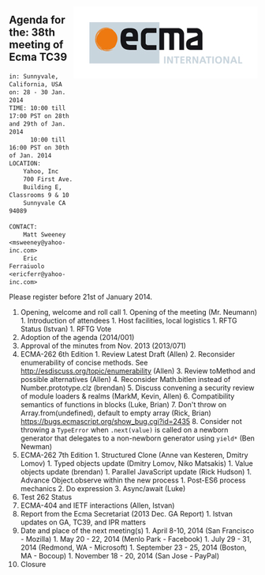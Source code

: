 <img src="../images/Ecma_RVB-003.jpg"
     align="right" alt="" />

## Agenda for the: 38th meeting of Ecma TC39

    in: Sunnyvale, California, USA
    on: 28 - 30 Jan. 2014
    TIME: 10:00 till 17:00 PST on 28th and 29th of Jan. 2014
          10:00 till 16:00 PST on 30th of Jan. 2014
    LOCATION:
        Yahoo, Inc
        700 First Ave.
        Building E, Classrooms 9 & 10
        Sunnyvale CA 94089

    CONTACT:
        Matt Sweeney <msweeney@yahoo-inc.com>
        Eric Ferraiuolo <ericferr@yahoo-inc.com>

Please register before 21st of January 2014.

  1. Opening, welcome and roll call
    1. Opening of the meeting (Mr. Neumann)
    1. Introduction of attendees
    1. Host facilities, local logistics
    1. RFTG Status (Istvan)
    1. RFTG Vote
  1. Adoption of the agenda (2014/001)
  1. Approval of the minutes from Nov. 2013 (2013/071)
  1. ECMA-262 6th Edition
    1. Review Latest Draft (Allen)
    2. Reconsider enumerability of concise methods.  See http://esdiscuss.org/topic/enumerability (Allen)
    3. Review toMethod and possible alternatives (Allen)
    4. Reconsider Math.bitlen instead of Number.prototype.clz (brendan)
    5. Discuss convening a security review of module loaders & realms (MarkM, Kevin, Allen)
    6. Compatibility semantics of functions in blocks (Luke, Brian)
    7. Don't throw on Array.from(undefined), default to empty array (Rick, Brian) https://bugs.ecmascript.org/show_bug.cgi?id=2435
    8. Consider not throwing a `TypeError` when `.next(value)` is called on a newborn generator that delegates to a non-newborn generator using `yield*` (Ben Newman)
  1. ECMA-262 7th Edition
    1. Structured Clone (Anne van Kesteren, Dmitry Lomov)
    1. Typed objects update (Dmitry Lomov, Niko Matsakis)
    1. Value objects update (brendan)
    1. Parallel JavaScript update (Rick Hudson)
    1. Advance Object.observe within the new process
    1. Post-ES6 process mechanics
    2. Do expression
    3. Async/await (Luke)
  1. Test 262 Status
  2. ECMA-404 and IETF interactions (Allen, Istvan)
  1. Report from the Ecma Secretariat (2013 Dec. GA Report)
    1. Istvan updates on GA, TC39, and IPR matters
  1. Date and place of the next meeting(s)
    1. April 8-10, 2014 (San Francisco - Mozilla)
    1. May 20 - 22, 2014 (Menlo Park - Facebook)
    1. July  29 - 31, 2014 (Redmond, WA - Microsoft)
    1. September 23 - 25, 2014 (Boston, MA - Bocoup)
    1. November 18 - 20, 2014 (San Jose - PayPal)
  1.  Closure
